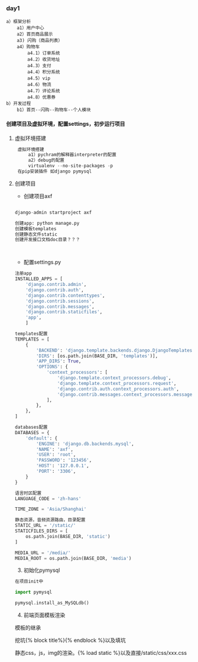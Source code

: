 ### day1

```
a）框架分析
	a1）用户中心
	a2）首页商品展示
	a3) 闪购（商品列表）
	a4）购物车
		a4.1）订单系统
		a4.2）收货地址
		a4.3）支付
		a4.4）积分系统
		a4.5）vip
		a4.6）物流
		a4.7）评论系统
		a4.8）优惠券
b）开发过程
	b1）首页--闪购--购物车--个人模块
```



#### 创建项目及虚拟环境，配置settings，初步运行项目

1. 虚拟环境搭建

   ```python
   	虚拟环境搭建
   		a1）pychram的解释器interpreter的配置
   		a2）debug的配置
   		virtualenv --no-site-packages -p 
   	在pip安装插件 如django pymysql
   ```

2. 创建项目

   + 创建项目axf

   ```python
   
   django-admin startproject axf
   
   创建app: python manage.py 
   创建模板templates
   创建静态文件static 
   创建开发接口文档doc目录？？？
   
   
   
   
   ```

   + 配置settings.py

   ```python
   注册app
   INSTALLED_APPS = [
       'django.contrib.admin',
       'django.contrib.auth',
       'django.contrib.contenttypes',
       'django.contrib.sessions',
       'django.contrib.messages',
       'django.contrib.staticfiles',
       'app',
       ]
   ```

   ```python
   templates配置
   TEMPLATES = [
       {
           'BACKEND': 'django.template.backends.django.DjangoTemplates',
           'DIRS': [os.path.join(BASE_DIR, 'templates')],
           'APP_DIRS': True,
           'OPTIONS': {
               'context_processors': [
                   'django.template.context_processors.debug',
                   'django.template.context_processors.request',
                   'django.contrib.auth.context_processors.auth',
                   'django.contrib.messages.context_processors.messages',
               ],
           },
       },
   ]
   ```

   ```python
   databases配置
   DATABASES = {
       'default': {
           'ENGINE': 'django.db.backends.mysql',
           'NAME': 'axf',
           'USER': 'root',
           'PASSWORD': '123456',
           'HOST': '127.0.0.1',
           'PORT': '3306',
       }
   }
   
   ```

   ```python
   语言时区配置
   LANGUAGE_CODE = 'zh-hans'
   
   TIME_ZONE = 'Asia/Shanghai'
   ```

   ```python
   静态资源，音频资源路由，目录配置
   STATIC_URL = '/static/'
   STATICFILES_DIRS = [
       os.path.join(BASE_DIR, 'static')
   ]
   
   MEDIA_URL = '/media/'
   MEDIA_ROOT = os.path.join(BASE_DIR, 'media')
   ```

   3. 初始化pymysql

   ```python
   在项目init中
   
   import pymysql
   
   pymysql.install_as_MySQLdb()
   ```

   4. 前端页面模板渲染

   模板的继承 

   挖坑{% block title%}{% endblock %}以及填坑

   静态css，js，img的渲染。{% load static %}以及直接/static/css/xxx.css

   

   

   
